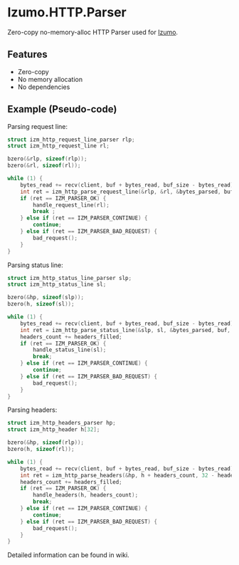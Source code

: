 # Izumo.HTTP.Parser
Zero-copy no-memory-alloc HTTP Parser used for [Izumo](https://github.com/AbrahamHokuto/Izumo).

## Features
+ Zero-copy
+ No memory allocation
+ No dependencies

## Example (Pseudo-code)
Parsing request line:
```C
struct izm_http_request_line_parser rlp;
struct izm_http_request_line rl;

bzero(&rlp, sizeof(rlp));
bzero(&rl, sizeof(rl));

while (1) {
	bytes_read += recv(client, buf + bytes_read, buf_size - bytes_read);
	int ret = izm_http_parse_request_line(&rlp, &rl, &bytes_parsed, buf, bytes_read);
	if (ret == IZM_PARSER_OK) {
		handle_request_line(rl);
		break ;
	} else if (ret == IZM_PARSER_CONTINUE) {
		continue;
	} else if (ret == IZM_PARSER_BAD_REQUEST) {
		bad_request();
	}
}
```

Parsing status line:
```C
struct izm_http_status_line_parser slp;
struct izm_http_status_line sl;

bzero(&hp, sizeof(slp));
bzero(h, sizeof(sl));

while (1) {
	bytes_read += recv(client, buf + bytes_read, buf_size - bytes_read);
	int ret = izm_http_parse_status_line(&slp, sl, &bytes_parsed, buf, bytes_read);
	headers_count += headers_filled;
	if (ret == IZM_PARSER_OK) {
		handle_status_line(sl);
		break;
	} else if (ret == IZM_PARSER_CONTINUE) {
		continue;
	} else if (ret == IZM_PARSER_BAD_REQUEST) {
		bad_request();
	}
}
```

Parsing headers:
```C
struct izm_http_headers_parser hp;
struct izm_http_header h[32];

bzero(&hp, sizeof(rlp));
bzero(h, sizeof(rl));

while (1) {
	bytes_read += recv(client, buf + bytes_read, buf_size - bytes_read);
	int ret = izm_http_parse_headers(&hp, h + headers_count, 32 - headers_count, &headers_filled, &bytes_parsed, buf + start_line_size, bytes_read - start_line_size);
	headers_count += headers_filled;
	if (ret == IZM_PARSER_OK) {
		handle_headers(h, headers_count);
		break;
	} else if (ret == IZM_PARSER_CONTINUE) {
		continue;
	} else if (ret == IZM_PARSER_BAD_REQUEST) {
		bad_request();
	}
}
```

Detailed information can be found in wiki.